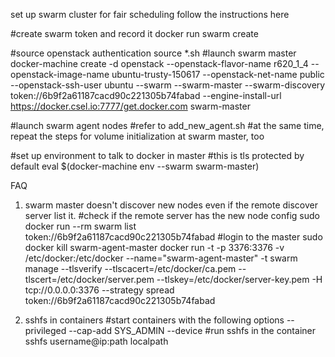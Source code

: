 set up swarm cluster for fair scheduling
follow the instructions here

#create swarm token and record it
docker run swarm create

#source openstack authentication
source *.sh 
#launch swarm master
docker-machine create -d openstack --openstack-flavor-name r620_1_4 --openstack-image-name ubuntu-trusty-150617 --openstack-net-name public --openstack-ssh-user ubuntu --swarm --swarm-master --swarm-discovery token://6b9f2a61187cacd90c221305b74fabad --engine-install-url https://docker.csel.io:7777/get.docker.com swarm-master

#launch swarm agent nodes
#refer to add_new_agent.sh
#at the same time, repeat the steps for volume initialization at swarm master, too

#set up environment to talk to docker in master
#this is tls protected by default
eval $(docker-machine env --swarm swarm-master)




FAQ
1. swarm master doesn't discover new nodes even if the remote discover server list it.
	#check if the remote server has the new node config
	sudo docker run --rm swarm list token://6b9f2a61187cacd90c221305b74fabad
	#login to the master
	sudo docker kill swarm-agent-master
	docker run -t -p 3376:3376 -v /etc/docker:/etc/docker --name="swarm-agent-master" -t swarm manage --tlsverify --tlscacert=/etc/docker/ca.pem --tlscert=/etc/docker/server.pem --tlskey=/etc/docker/server-key.pem -H tcp://0.0.0.0:3376 --strategy spread token://6b9f2a61187cacd90c221305b74fabad

2. sshfs in containers
	#start containers with the following options
	--privileged --cap-add SYS_ADMIN --device
	#run sshfs in the container
	sshfs username@ip:path localpath
